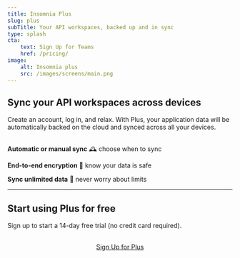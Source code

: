 ```yaml
---
title: Insomnia Plus
slug: plus
subTitle: Your API workspaces, backed up and in sync
type: splash
cta:
    text: Sign Up for Teams
    href: /pricing/
image: 
    alt: Insomnia plus 
    src: /images/screens/main.png
---
```


## Sync your API workspaces across devices

Create an account, log in, and relax. With Plus, your application 
data will be automatically backed on the cloud and synced across all 
your devices.
<br><br>

**Automatic or manual sync** &#128368; choose when to sync

**End-to-end encryption** &#128272; know your data is safe

**Sync unlimited data** &#128640; never worry about limits

---

## Start using Plus for free

Sign up to start a 14-day free trial (no credit card required).

<p style="text-align:center">
<br>
<a class="button" href="/pricing/">Sign Up for Plus</a>
</p>

